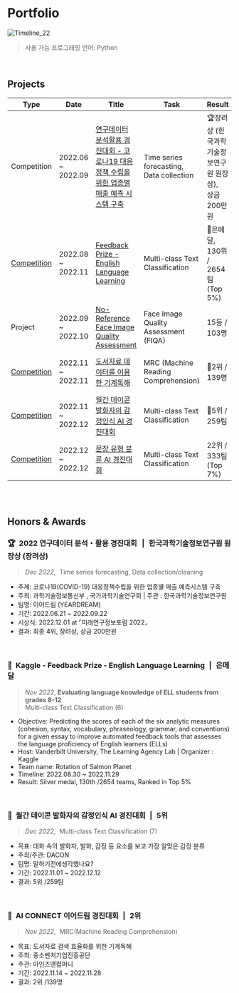 # **Portfolio**

![Timeline_22](https://user-images.githubusercontent.com/103119868/229274452-107295f8-37fb-4eeb-b9a0-140677cee87c.png)

> 사용 가능 프로그래밍 언어: Python

<br>

## Projects

| Type | Date | Title | Task | Result | Host | Team | 🔗 |
| - | --- | --- | --- | --- | --- | --- | --- |
|Competition| 2022.06 ~ 2022.09 | <a href="https://github.com/nomaday/Portfolio/blob/main/markdown-src/2022%EC%97%B0%EA%B5%AC%EB%8D%B0%EC%9D%B4%ED%84%B0%EB%B6%84%EC%84%9D%ED%99%9C%EC%9A%A9%EA%B2%BD%EC%A7%84%EB%8C%80%ED%9A%8C.md">연구데이터 분석활용 경진대회 - 코로나19 대응 정책 수립을 위한 업종별 매출 예측 시스템 구축</a> | Time series forecasting, Data collection |🏆장려상 (한국과학기술정보연구원 원장상),<br>상금 200만원 | 과학기술정보통신부 , 국가과학기술연구회 (한국과학기술정보연구원) | 이어드림<br>(4명) | <a href="https://www.notion.so/2022-18ce8ff7da9b453bbd538ed30f98c18b">[Notion]</a><br><a href="https://github.com/yeardreamoff5/dataon-contest/tree/structure">[Team GitHub]</a> |
|<a href="https://www.kaggle.com/competitions/feedback-prize-english-language-learning">Competition</a> | 2022.08 ~ 2022.11 | <a href="https://github.com/nomaday/Portfolio/tree/main/feedback-prize-ell">Feedback Prize -English Language Learning</a> | Multi-class Text Classification |🥈은메달, 130위 / 2654팀 (Top 5%) | Kaggle (Vanderbilt University, The Learning Agency Lab) | Rotation of Salmon Planet<br>(2명) |  |
| Project | 2022.09 ~ 2022.10 | <a href="https://github.com/nomaday/Portfolio/blob/main/markdown-src/AIPARK%20NR-FIQA.md">No-Reference Face Image Quality Assessment</a> | Face Image Quality Assessment (FIQA) | 15등 / 103명 | 중소벤처기업진흥공단 (AIPARK) | 25 DREAM<br>(4명) | <a href="https://www.notion.so/AIPARK-c62dd9ad14534fb791992701a56143b2">[Notion]</a><br> <a href="https://github.com/yeardreamoff5/aipark">[Team GitHub]</a> |
|<a href="https://aiconnect.kr/competition/detail/217">Competition</a> | 2022.11 ~ 2022.11 | <a href="https://github.com/nomaday/Portfolio/tree/main/mrc">도서자료 데이터를 이용한 기계독해</a> | MRC (Machine Reading Comprehension) |🏅2위 / 139명 | AI CONNECT (마인즈앤컴퍼니) | -<br>(1명) |  <a href="https://aiconnect.kr/competition/detail/217/task/257/leaderboard">[LB]</a> |
|<a href="https://dacon.io/competitions/official/236027/overview/description">Competition</a> | 2022.11 ~ 2022.12 | <a href="https://github.com/nomaday/Portfolio/tree/main/speaker-emotion">월간 데이콘 발화자의 감정인식 AI 경진대회</a> | Multi-class Text Classification |🏅5위 / 259팀 | DACON | 말하기전에생각했나요?<br>(2명) | <a href="https://bit.ly/3Xm5JRQ">[Certificate]</a> |
|<a href="https://dacon.io/competitions/official/236037/overview/description">Competition</a> | 2022.12 ~ 2022.12 | <a href="https://github.com/nomaday/Portfolio/tree/main/sentence-type">문장 유형 분류 AI 경진대회</a> | Multi-class Text Classification | 22위 / 333팀 (Top 7%) | DACON (성균관대학교) | 활기력<br>(2명) |  |

<br><br>

## Honors & Awards

### 🏆  2022 연구데이터 분석・활용 경진대회  |  한국과학기술정보연구원 원장상 (장려상)
> *Dec 2022*,  Time series forecasting, Data collection/cleaning

- 주제: 코로나19(COVID-19) 대응정책수립을 위한 업종별 매출 예측시스템 구축
- 주최: 과학기술정보통신부 , 국가과학기술연구회 | 주관 : 한국과학기술정보연구원
- 팀명: 이어드림 (YEARDREAM)
- 기간: 2022.06.21 ~ 2022.09.22
- 시상식: 2022.12.01  at ⌜미래연구정보포럼 2022⌟
- 결과: 최종 4위, 장려상, 상금 200만원

<br>

### 🥈  Kaggle - Feedback Prize - English Language Learning  |  은메달
> *Nov 2022*, **Evaluating language knowledge of ELL  students from grades 8-12**  
> Multi-class Text Classification (6)

- Objective: Predicting the scores of each of the six analytic measures (cohesion, syntax, vocabulary, phraseology, grammar, and conventions) for a given essay to improve automated feedback tools that assesses the language proficiency of English learners (ELLs)
- Host: Vanderbilt University, The Learning Agency Lab | Organizer : Kaggle
- Team name: Rotation of Salmon Planet
- Timeline: 2022.08.30 ~ 2022.11.29
- Result: Silver medal, 130th /2654 teams, Ranked in Top 5%

<br>

### 🏅  월간 데이콘 발화자의 감정인식 AI 경진대회  |  5위
> *Dec 2022*,  Multi-class Text Classification (7)

- 목표: 대화 속의 발화자, 발화, 감정 등 요소를 보고 가장 알맞은 감정 분류
- 주최/주관: DACON
- 팀명: 말하기전에생각했나요?
- 기간: 2022.11.01 ~ 2022.12.12
- 결과: 5위 /259팀

<br>

### 🏅  AI CONNECT 이어드림 경진대회  |  2위
> *Nov 2022*,  MRC(Machine Reading Comprehension)

- 목표: 도서자료 검색 효율화를 위한 기계독해
- 주최: 중소벤처기업진흥공단
- 주관: 마인즈앤컴퍼니
- 기간: 2022.11.14 ~ 2022.11.28
- 결과: 2위 /139명